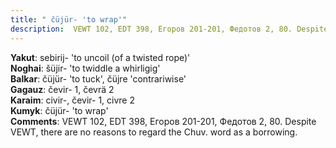 ```yaml
---
title: " čüjür- 'to wrap'"
description:  VEWT 102, EDT 398, Егоров 201-201, Федотов 2, 80. Despite VEWT, there are no reasons to regard the Chuv. word as a borrowing.
---
```


<strong>Yakut</strong>:  sebirij- 'to uncoil (of a twisted rope)'<br>
<strong>Noghai</strong>:  šüjir- 'to twiddle a whirligig'<br>
<strong>Balkar</strong>:  čüjür- 'to tuck', čüjre 'contrariwise'<br>
<strong>Gagauz</strong>:  čevir- 1, čevrä 2<br>
<strong>Karaim</strong>:  сivir-, čevir- 1, civre 2<br>
<strong>Kumyk</strong>:  čüjür- 'to wrap'<br>
<strong>Comments</strong>:  VEWT 102, EDT 398, Егоров 201-201, Федотов 2, 80. Despite VEWT, there are no reasons to regard the Chuv. word as a borrowing.<br>


